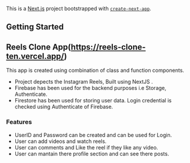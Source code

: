 This is a [Next.js](https://nextjs.org/) project bootstrapped with [`create-next-app`](https://github.com/vercel/next.js/tree/canary/packages/create-next-app).

## Getting Started

## Reels Clone App(https://reels-clone-ten.vercel.app/)

This app is created using combination of class and function components.

* Project depects the Instagram Reels, Built using NextJS .  
* Firebase has been used for the backend purposes i.e Storage, Authenticate.  
* Firestore has been used for storing user data. Login credential is checked using Authenticate of Firebase.  


### Features

* UserID and Password can be created and can be used for Login.  
* User can add videos and watch reels.  
* User can comments and Like the reel if they like any video.  
* User can mantain there profile section and can see there posts.
